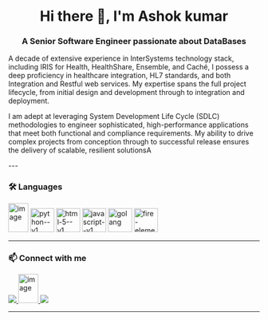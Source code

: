 <h1 align="center">Hi there 👋, I'm Ashok kumar</h1>
<h3 align="center">A Senior Software Engineer passionate about DataBases</h3>
<p>
  A decade of extensive experience in InterSystems technology stack, including IRIS for Health, HealthShare, Ensemble, and Caché, I possess a deep proficiency in healthcare integration, HL7 standards, and both Integration and Restful web services. My expertise spans the full project lifecycle, from initial design and development through to integration and deployment.

I am adept at leveraging System Development Life Cycle (SDLC) methodologies to engineer sophisticated, high-performance applications that meet both functional and compliance requirements. My ability to drive complex projects from conception through to successful release ensures the delivery of scalable, resilient solutionsA
</p>
<p align="center">
  <a href="https://github.com/your-username">
    <!--img src="https://komarev.com/ghpvc/?username=your-username&label=Profile%20views&color=0e75b6&style=flat" alt="your-username" /-->
  </a>
</p>
---

### 🛠️ Languages

<p>
  <img width="40" height="58" alt="image" src="https://github.com/user-attachments/assets/e3d57df0-b08b-4364-950f-0ddf00425434" />
  <img width="48" height="48" src="https://img.icons8.com/color/48/python--v1.png" alt="python--v1"/>
  <img width="48" height="48" src="https://img.icons8.com/color/48/html-5--v1.png" alt="html-5--v1"/>
  <img width="48" height="48" src="https://img.icons8.com/color/48/javascript--v1.png" alt="javascript--v1"/>
  <img width="48" height="48" src="https://img.icons8.com/color/48/golang.png" alt="golang"/>
  <img width="48" height="48" src="https://img.icons8.com/color/48/fire-element--v1.png" alt="fire-element--v1"/>
</p>

---

### 📫 Connect with me

<p>
  <a href="https://www.linkedin.com/in/ashok-kumar-thangavel/" target="_blank">
    <img src="https://img.shields.io/badge/LinkedIn-blue?style=flat&logo=linkedin&logoColor=white" />
  </a>
  <a href="https://community.intersystems.com/user/ashok-kumar-t" target="_blank">
    <img width="40" height="58" alt="image" src="https://github.com/user-attachments/assets/e3d57df0-b08b-4364-950f-0ddf00425434" />
  </a>
  <a href="mailto:ashok22793@gmail.com" target="_blank">
    <img src="https://img.shields.io/badge/Email-D14836?style=flat&logo=gmail&logoColor=white" />
  </a>
</p>

---
